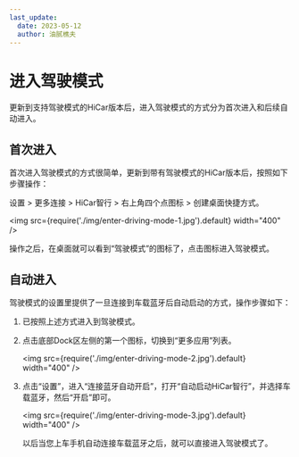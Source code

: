 ```yaml
---
last_update:
  date: 2023-05-12
  author: 油腻樵夫
---
```


# 进入驾驶模式

更新到支持驾驶模式的HiCar版本后，进入驾驶模式的方式分为首次进入和后续自动进入。

## 首次进入

首次进入驾驶模式的方式很简单，更新到带有驾驶模式的HiCar版本后，按照如下步骤操作：

设置 > 更多连接 > HiCar智行 > 右上角四个点图标 > 创建桌面快捷方式。

<img
  src={require('./img/enter-driving-mode-1.jpg').default}
  width="400" 
/>

操作之后，在桌面就可以看到“驾驶模式”的图标了，点击图标进入驾驶模式。

## 自动进入

驾驶模式的设置里提供了一旦连接到车载蓝牙后自动启动的方式，操作步骤如下：

1. 已按照上述方式进入到驾驶模式。

2. 点击底部Dock区左侧的第一个图标，切换到“更多应用”列表。
   
   <img
    src={require('./img/enter-driving-mode-2.jpg').default}
    width="400" 
   />

3. 点击“设置”，进入“连接蓝牙自动开启”，打开“自动启动HiCar智行”，并选择车载蓝牙，然后“开启”即可。
   
   <img
    src={require('./img/enter-driving-mode-3.jpg').default}
    width="400" 
   />
   
   以后当您上车手机自动连接车载蓝牙之后，就可以直接进入驾驶模式了。